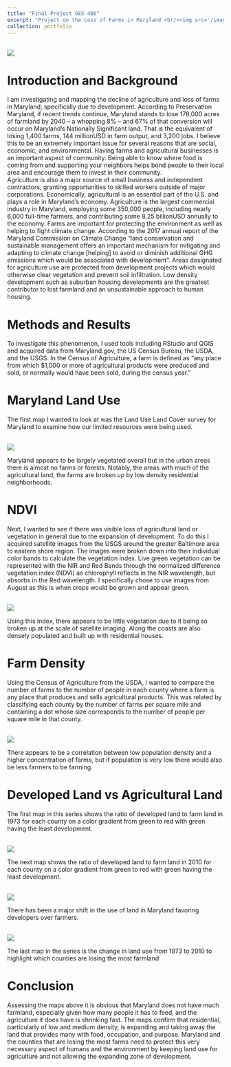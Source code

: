 ```yaml
---
title: "Final Project GES 486"
excerpt: "Project on the Loss of Farms in Maryland <br/><img src='/images/clagett-barns-with-sunflowers-roshani-kothari-1171x593.png'>"
collection: portfolio
---
```


<br/><img src='/images/farm.png'>

Introduction and Background
=====
I am investigating and mapping the decline of agriculture and loss of farms in Maryland, specifically due to development.
According to Preservation Maryland, if recent trends continue, Maryland stands to lose 178,000 acres of farmland by 
2040 – a whopping 8% – and 67% of that conversion will occur on Maryland’s Nationally Significant land. That 
is the equivalent of losing 1,400 farms, 144 millionUSD in farm output, and 3,200 jobs. I believe this to be an
extremely important issue for several reasons that are social, economic, and environmental.  Having farms and 
agricultural businesses is an important aspect of community.  Being able to know where food is coming from and 
supporting your neighbors helps bond people to their local area and encourage them to invest in their community.  
Agriculture is also a major source of small business and independent contractors, granting opportunities to skilled
workers outside of major corporations.  Economically, agricultural is an essential part of the U.S. and plays a role
in Maryland’s economy. Agriculture is the largest commercial industry in Maryland, employing some 350,000 people,
including nearly 6,000 full-time farmers, and contributing some 8.25 billionUSD annually to the economy. Farms are
important for protecting the environment as well as helping to fight climate change. According to the 2017 annual
report of the Maryland Commission on Climate Change “land conservation and sustainable management offers an important
mechanism for mitigating and adapting to climate change [helping] to avoid or diminish additional GHG emissions which
would be associated with development”.   Areas designated for agriculture use are protected from development projects
which would otherwise clear vegetation and prevent soil infiltration.   Low density development such as suburban housing
developments are the greatest contributor to lost farmland and an unsustainable approach to human housing.


Methods and Results
======

To investigate this phenomenon, I used tools including RStudio and QGIS and acquired data from Maryland.gov, the US Census
Bureau, the USDA, and the USGS.  In the Census of Agriculture, a farm is defined as “any place from which $1,000 or more
of agricultural products were produced and sold, or normally would have been sold, during the census year.”  

Maryland Land Use
=
The first map I wanted to look at was the Land Use Land Cover survey for Maryland to examine how our limited resources were 
being used.  


<br/><img src='/images/landuse.png'>

Maryland appears to be largely vegetated overall but in the urban areas there is almost no farms or forests. Notably, the areas
with much of the agricultural land, the farms are broken up by low density residential neighborhoods. 


NDVI
=
Next, I wanted to see if there was visible loss of agricultural land or vegetation in general due to the expansion of development.
To do this I acquired satellite images from the USGS around the greater Baltimore area to eastern shore region. The images were broken 
down into their individual color bands to calculate the vegetation index. Live green vegetation can be represented with the NIR and
Red Bands through the normalized difference vegetation index (NDVI) as chlorophyll reflects in the NIR wavelength, but absorbs in the 
Red wavelength.  I specifically chose to use images from August as this is when crops would be grown and appear green.


<br/><img src='/images/NDVI.png'>


Using this index, there appears to be little vegetation due to it being so broken up at the scale of satellite imaging.  Along the 
coasts are also densely populated and built up with residential houses. 


Farm Density
=
Using the Census of Agriculture from the USDA, I wanted to compare the number of farms to the number of people in each county where a 
farm is any place that produces and sells agricultural products.  This was related by classifying each county by the number of farms per 
square mile and containing a dot whose size corresponds to the number of people per square mile in that county. 


<br/><img src='/images/farmdensity.png'>


There appears to be a correlation between low population density and a higher concentration of farms, but if population is very low there would also be less farmers to be farming. 



Developed Land vs Agricultural Land
=

The first map in this series shows the ratio of developed land to farm land in 1973 for each county on a color gradient from green to red 
with green having the least development.  


<br/><img src='/images/LU1973.png'>


The next map shows the ratio of developed land to farm land in 2010 for each county on a color gradient from green to red with green having
the least development.


<br/><img src='/images/LU2010.png'>

There has been a major shift in the use of land in Maryland favoring developers over farmers.


<br/><img src='/images/deltafarm.png'>

The last map in the series is the change in land use from 1973 to 2010 to highlight which counties are losing the most farmland


Conclusion
======
Assessing the maps above it is obvious that Maryland does not have much farmland, especially given how many people it has to feed, and the agriculture it does have is shrinking fast.  The maps confirm that residential, particularly of low and medium density, is expanding and taking away the land that provides many with food, occupation, and purpose.  Maryland and the counties that are losing the most farms need to protect this very necessary aspect of humans and the environment by keeping land use for agriculture and not allowing the expanding zone of development.







